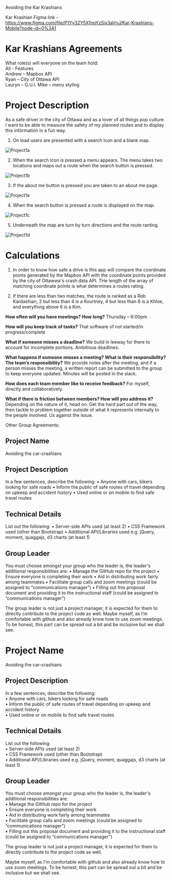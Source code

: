 Avoiding the Kar Krashians



Kar Krashian Figma link - https://www.figma.com/file/P1Yy32Y5XfppYzSix3aVnJ/Kar-Krashians-Mobile?node-id=0%3A1
# Kar Krashians Agreements

What role(s) will everyone on the team hold:  
All - Features  
Andrew – Mapbox API  
Ryan – City of Ottawa API  
Lauryn – G.U.I. 
Mike – menu styling  

# Project Description 

As a safe driver in the city of Ottawa and as a lover of all things pop culture I want to be able to measure the safety of my planned routes and to display this information in a fun way. 

1. On load users are presented with a search Icon and a blank map.  

![Project1a](https://user-images.githubusercontent.com/74829094/114041180-4eb29a00-9852-11eb-8cfe-119cd8cce8f8.png)

2. When the search Icon is pressed a menu appears. The menu takes two locations and maps out a route when the search button is pressed. 

![Project1b](https://user-images.githubusercontent.com/74829094/114041358-7d307500-9852-11eb-9a8e-92b9ca230b5f.png)

3. If the about me button is pressed you are taken to an about me page. 

![Project1e](https://user-images.githubusercontent.com/74829094/114041446-8faaae80-9852-11eb-8e7e-3dfd57ecabf7.png)

4. When the search button is pressed a route is displayed on the map. 

![Project1c](https://user-images.githubusercontent.com/74829094/114041550-a3eeab80-9852-11eb-8d91-6f534e7b50d9.png)

5. Underneath the map are turn by turn directions and the route ranting. 

![Project1d](https://user-images.githubusercontent.com/74829094/114041714-c41e6a80-9852-11eb-8631-7fdb7ce1f9ed.png)

# Calculations

1. In order to know how safe a drive is this app will compare the coordinate points generated by the Mapbox API with the coordinate points provided by the city of Ottawwa's crash data API. THe length of the array of matching coordinate points is what determines a routes rating. 

2. If there are less than two matches, the route is ranked as a Rob Kardashian, 2 but less than 4 is a Kourtney, 4 but less than 6 is a Khloe, and everything above 6 is a Kim. 

**How often will you have meetings? How long?**
Thursday – 6:00pm

**How will you keep track of tasks?** 
That software of not started/in progress/complete

**What if someone misses a deadline?** 
We build in leeway for there to account for incomplete portions. Ambitious deadlines.

**What happens if someone misses a meeting?  What is their responsibility? The team’s responsibility?**
We provide notes after the meeting, and if a person misses the meeting, a written report can be submitted to the group to keep everyone updated. Minutes will be posted in the slack.

**How does each team member like to receive feedback?**
For myself, directly and collaboratively.

**What if there is friction between members?  How will you address it?** 
Depending on the nature of it, head on. Get the hard part out of the way, then tackle to problem together outside of what it represents internally to the people involved. Us against the issue.


Other Group Agreements:


## Project Name
Avoiding the car-crashians

## Project Description
In a few sentences, describe the following:
•	Anyone with cars, bikers looking for safe roads
•	Inform the public of safe routes of travel depending on upkeep and accident history
•	Used online or on mobile to find safe travel routes

## Technical Details
List out the following:
•	Server-side APIs used (at least 2)
•	CSS Framework used (other than Bootstrap)
•	Additional API/Libraries used e.g. jQuery, moment, quaggajs, d3 charts (at least 1)

## Group Leader
You must choose amongst your group who the leader is, the leader's additional responsibilities are:
•	Manage the GitHub repo for the project
•	Ensure everyone is completing their work
•	Aid in distributing work fairly among teammates
•	Facilitate group calls and zoom meetings (could be assigned to “communications manager”)
•	Filling out this proposal document and providing it to the instructional staff  (could be assigned to “communications manager”)

The group leader is not just a project manager, it is expected for them to directly contribute to the project code as well.
Maybe myself, as I’m comfortable with github and also already know how to use zoom meetings. To be honest, this part can be spread out a bit and be inclusive but we shall see.

# Project Name
Avoiding the car-crashians

## Project Description
In a few sentences, describe the following:  
•	Anyone with cars, bikers looking for safe roads  
•	Inform the public of safe routes of travel depending on upkeep and accident history  
•	Used online or on mobile to find safe travel routes  

## Technical Details
List out the following:  
•	Server-side APIs used (at least 2)  
•	CSS Framework used (other than Bootstrap)  
•	Additional API/Libraries used e.g. jQuery, moment, quaggajs, d3 charts (at least 1)  

## Group Leader
You must choose amongst your group who the leader is, the leader's additional responsibilities are:  
•	Manage the GitHub repo for the project  
•	Ensure everyone is completing their work  
•	Aid in distributing work fairly among teammates  
•	Facilitate group calls and zoom meetings (could be assigned to “communications manager”)  
•	Filling out this proposal document and providing it to the instructional staff  (could be assigned to “communications manager”)  

The group leader is not just a project manager, it is expected for them to directly contribute to the project code as well.  

Maybe myself, as I’m comfortable with github and also already know how to use zoom meetings. To be honest, this part can be spread out a bit and be inclusive but we shall see.  
